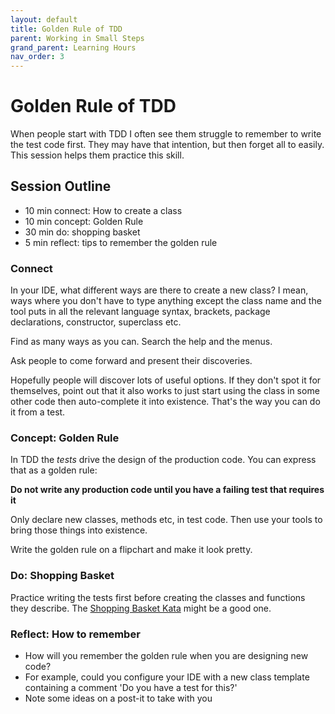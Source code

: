 ```yaml
---
layout: default
title: Golden Rule of TDD
parent: Working in Small Steps
grand_parent: Learning Hours
nav_order: 3
---
```



# Golden Rule of TDD

When people start with TDD I often see them struggle to remember to write the test code first. They may have that intention, but then forget all to easily. This session helps them practice this skill.

## Session Outline
 
* 10 min connect: How to create a class   
* 10 min concept: Golden Rule
* 30 min do: shopping basket
* 5 min reflect: tips to remember the golden rule

### Connect
In your IDE, what different ways are there to create a new class? I mean, ways where you don't have to type anything except the class name and the tool puts in all the relevant language syntax, brackets, package declarations, constructor, superclass etc.

Find as many ways as you can. Search the help and the menus. 

Ask people to come forward and present their discoveries.

Hopefully people will discover lots of useful options. If they don't spot it for themselves, point out that it also works to just start using the class in some other code then auto-complete it into existence. That's the way you can do it from a test.

### Concept: Golden Rule
In TDD the _tests_ drive the design of the production code. You can express that as a golden rule:

**Do not write any production code until you have a failing test that requires it**

Only declare new classes, methods etc, in test code. Then use your tools to bring those things into existence.

Write the golden rule on a flipchart and make it look pretty.

### Do: Shopping Basket
Practice writing the tests first before creating the classes and functions they describe. The [Shopping Basket Kata](../../exercises/kata_descriptions/shopping_basket.html) might be a good one.

### Reflect: How to remember
- How will you remember the golden rule when you are designing new code?
- For example, could you configure your IDE with a new class template containing a comment 'Do you have a test for this?'
- Note some ideas on a post-it to take with you
